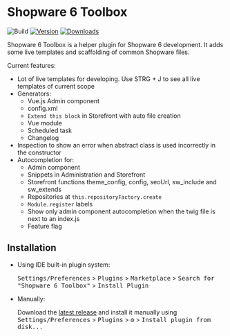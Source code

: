 # Shopware 6 Toolbox

![Build](https://github.com/shyim/shopware6-phpstorm-plugin/workflows/Build/badge.svg)
[![Version](https://img.shields.io/jetbrains/plugin/v/17632.svg)](https://plugins.jetbrains.com/plugin/17632)
[![Downloads](https://img.shields.io/jetbrains/plugin/d/17632.svg)](https://plugins.jetbrains.com/plugin/17632)

<!-- Plugin description -->
Shopware 6 Toolbox is a helper plugin for Shopware 6 development. It adds some live templates and scaffolding of common Shopware files.

Current features:

- Lot of live templates for developing. Use STRG + J to see all live templates of current scope
- Generators:
  - Vue.js Admin component
  - config.xml
  - `Extend this block` in Storefront with auto file creation
  - Vue module
  - Scheduled task
  - Changelog
- Inspection to show an error when abstract class is used incorrectly in the constructor
- Autocompletion for:
  - Admin component
  - Snippets in Administration and Storefront 
  - Storefront functions theme_config, config, seoUrl, sw_include and sw_extends
  - Repositories at `this.repositoryFactory.create`
  - `Module.register` labels
  - Show only admin component autocompletion when the twig file is next to an index.js
  - Feature flag
<!-- Plugin description end -->

## Installation

- Using IDE built-in plugin system:
  
  <kbd>Settings/Preferences</kbd> > <kbd>Plugins</kbd> > <kbd>Marketplace</kbd> > <kbd>Search for "Shopware 6 Toolbox"</kbd> >
  <kbd>Install Plugin</kbd>
  
- Manually:

  Download the [latest release](https://github.com/shyim/shopware6-phpstorm-plugin/releases/latest) and install it manually using
  <kbd>Settings/Preferences</kbd> > <kbd>Plugins</kbd> > <kbd>⚙️</kbd> > <kbd>Install plugin from disk...</kbd>


